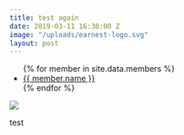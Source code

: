 ```yaml
---
title: test again
date: 2019-03-11 16:30:00 Z
image: "/uploads/earnest-logo.svg"
layout: post
---
```


<ul>
{% for member in site.data.members %}
<li>
<a href="https://github.com/{{ member.github }}">
{{ member.name }}
</a>
</li>
{% endfor %}
</ul>

<img src="{{post.image}}">

<p>test</p>